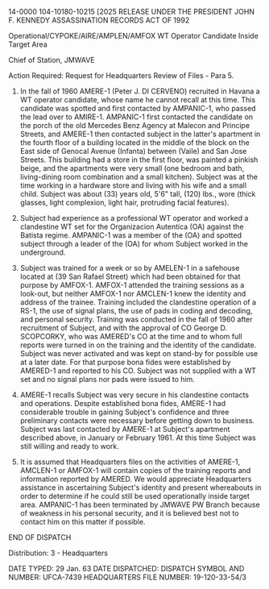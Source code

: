 14-0000
104-10180-10215 [2025 RELEASE UNDER THE PRESIDENT JOHN F. KENNEDY ASSASSINATION RECORDS ACT OF 1992

Operational/CYPOKE/AIRE/AMPLEN/AMFOX
WT Operator Candidate Inside Target Area

Chief of Station, JMWAVE

Action Required: Request for Headquarters Review of Files - Para 5.

1. In the fall of 1960 AMERE-1 (Peter J. DI CERVENO) recruited in Havana a WT operator candidate, whose name he cannot recall at this time. This candidate was spotted and first contacted by AMPANIC-1, who passed the lead over to AMIRE-1. AMPANIC-1 first contacted the candidate on the porch of the old Mercedes Benz Agency at Malecon and Principe Streets, and AMERE-1 then contacted subject in the latter's apartment in the fourth floor of a building located in the middle of the block on the East side of Genocal Avenue (Infanta) between (Vaile) and San Jose Streets. This building had a store in the first floor, was painted a pinkish beige, and the apartments were very small (one bedroom and bath, living-dining room combination and a small kitchen). Subject was at the time working in a hardware store and living with his wife and a small child. Subject was about (33) years old, 5'6" tall, (120) lbs., wore (thick glasses, light complexion, light hair, protruding facial features).

2. Subject had experience as a professional WT operator and worked a clandestine WT set for the Organizacion Autentica (OA) against the Batista regime. AMPANIC-1 was a member of the (OA) and spotted subject through a leader of the (OA) for whom Subject worked in the underground.

3. Subject was trained for a week or so by AMELEN-1 in a safehouse located at (39 San Rafael Street) which had been obtained for that purpose by AMFOX-1. AMFOX-1 attended the training sessions as a look-out, but neither AMFOX-1 nor AMCLEN-1 knew the identity and address of the trainee. Training included the clandestine operation of a RS-1, the use of signal plans, the use of pads in coding and decoding, and personal security. Training was conducted in the fall of 1960 after recruitment of Subject, and with the approval of CO George D. SCOPCORKY, who was AMERED's CO at the time and to whom full reports were turned in on the training and the identity of the candidate. Subject was never activated and was kept on stand-by for possible use at a later date. For that purpose bona fides were established by AMERED-1 and reported to his CO. Subject was not supplied with a WT set and no signal plans nor pads were issued to him.

4. AMERE-1 recalls Subject was very secure in his clandestine contacts and operations. Despite established bona fides, AMERE-1 had considerable trouble in gaining Subject's confidence and three preliminary contacts were necessary before getting down to business. Subject was last contacted by AMERE-1 at Subject's apartment described above, in January or February 1961. At this time Subject was still willing and ready to work.

5. It is assumed that Headquarters files on the activities of AMERE-1, AMCLEN-1 or AMFOX-1 will contain copies of the training reports and information reported by AMERED. We would appreciate Headquarters assistance in ascertaining Subject's identity and present whereabouts in order to determine if he could still be used operationally inside target area. AMPANIC-1 has been terminated by JMWAVE PW Branch because of weakness in his personal security, and it is believed best not to contact him on this matter if possible.

END OF DISPATCH

Distribution:
3 - Headquarters

DATE TYPED: 29 Jan. 63
DATE DISPATCHED:
DISPATCH SYMBOL AND NUMBER: UFCA-7439
HEADQUARTERS FILE NUMBER: 19-120-33-54/3
